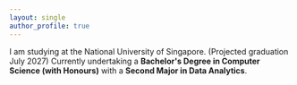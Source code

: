 ```yaml
---
layout: single
author_profile: true
---
```


I am studying at the National University of Singapore. (Projected graduation July 2027)
Currently undertaking a **Bachelor's Degree in Computer Science (with Honours)** with a **Second Major in Data Analytics**. 
